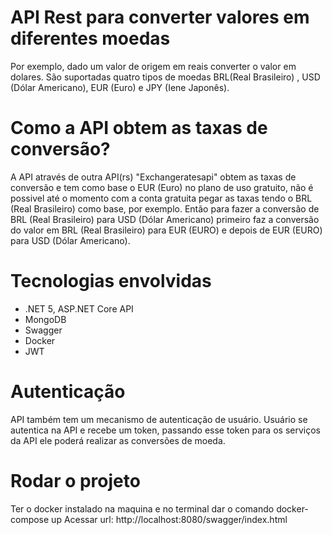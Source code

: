 # API Rest para converter valores em diferentes moedas
Por exemplo, dado um valor de origem em reais converter o valor em dolares.
São suportadas quatro tipos de moedas BRL(Real Brasileiro) , USD (Dólar Americano), EUR (Euro) e JPY (Iene Japonês).

# Como a API obtem as taxas de conversão?
A API através de outra API(rs) "Exchangeratesapi" obtem as taxas de conversão e tem como base o EUR (Euro) no plano de uso gratuito, não é possivel até o momento com a conta gratuita pegar as taxas tendo o BRL (Real Brasileiro) como base, por exemplo. Então para fazer a conversão de BRL (Real Brasileiro) para USD (Dólar Americano) primeiro faz a conversão do valor em BRL (Real Brasileiro) para EUR (EURO) e depois de EUR (EURO) para USD (Dólar Americano).

# Tecnologias envolvidas
 - .NET 5, ASP.NET Core API
 - MongoDB
 - Swagger
 - Docker
 - JWT

# Autenticação
API também tem um mecanismo de autenticação de usuário. 
Usuário se autentica na API e recebe um token, passando esse token para os serviços da API ele poderá realizar as conversões de moeda. 

# Rodar o projeto
Ter o docker instalado na maquina e no terminal dar o comando docker-compose up 
Acessar url: http://localhost:8080/swagger/index.html

